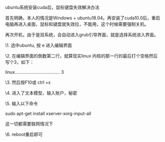 ubuntu系统安装cuda后，鼠标键盘失效解决办法



首先明确，本人的情况是Windows + ubuntu18.04。再安装了cuda10.0后，重启电脑再进入桌面，鼠标和键盘就失效拉，不能用，这个时候需要强制关机。

再次开机，由于是双系统，会自动进入grub引导界面，就是选择系统进入界面。

\1. 选中ubuntu, 按 e 进入编辑界面

\2. 在编辑界面的倒数第二行，就算现实linux 内核的那一行的最后打个空格然后写个3，如下：

linux.................................... 3

\3. 然后按F10或 ctrl +x

\4. 进入了文本模型，输入账户，秘密

\5. 输入以下命令

sudo apt-get install xserver-xorg-input-all

这一切都需要联网情况下

\6. reboot重启即可

 